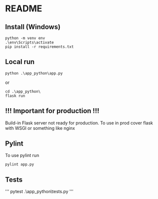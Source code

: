 
# README

## Install (Windows)
```
python -m venv env
.\env\Scripts\activate
pip install -r requirements.txt
```
## Local run
```
python .\app_python\app.py
```
or
```
cd .\app_python\
flask run
```
## !!! Important for production !!!

Build-in Flask server not ready for production. To use in prod cover flask with WSGI or something like nginx

## Pylint
To use pylint run
```
pylint app.py
```


## Tests
'''
pytest .\app_python\tests.py
'''